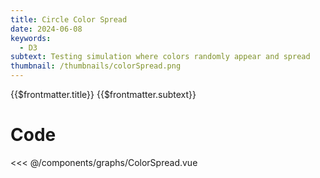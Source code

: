 ```yaml
---
title: Circle Color Spread
date: 2024-06-08
keywords:
  - D3
subtext: Testing simulation where colors randomly appear and spread
thumbnail: /thumbnails/colorSpread.png
---
```


<script setup>
  import ColorSpread from '/components/graphs/ColorSpread.vue';
</script>

<FigureTitle>{{$frontmatter.title}}</FigureTitle>
<SubtitleHeader>{{$frontmatter.subtext}}</SubtitleHeader>
<D3PlotContainer>
<ColorSpread/>
</D3PlotContainer>


<div class='py-24 prose dark:prose-dark dark:prose-invert prose-sm text-xs'>

# Code

<<< @/components/graphs/ColorSpread.vue

</div>
